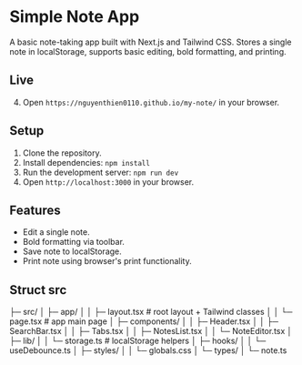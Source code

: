 # Simple Note App

A basic note-taking app built with Next.js and Tailwind CSS. Stores a single note in localStorage, supports basic editing, bold formatting, and printing.

## Live
4. Open `https://nguyenthien0110.github.io/my-note/` in your browser.

## Setup

1. Clone the repository.
2. Install dependencies: `npm install`
3. Run the development server: `npm run dev`
4. Open `http://localhost:3000` in your browser.

## Features

- Edit a single note.
- Bold formatting via toolbar.
- Save note to localStorage.
- Print note using browser's print functionality.

## Struct src

├─ src/
│  ├─ app/
│  │  ├─ layout.tsx           # root layout + Tailwind classes
│  │  └─ page.tsx             # app main page
│  ├─ components/
│  │  ├─ Header.tsx
│  │  ├─ SearchBar.tsx
│  │  ├─ Tabs.tsx
│  │  ├─ NotesList.tsx
│  │  └─ NoteEditor.tsx
│  ├─ lib/
│  │  └─ storage.ts          # localStorage helpers
│  ├─ hooks/
│  │  └─ useDebounce.ts
│  ├─ styles/
│  │  └─ globals.css
│  └─ types/
│     └─ note.ts
